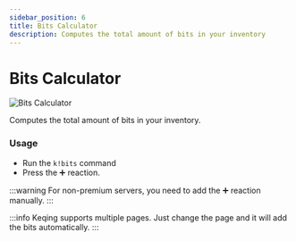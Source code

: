 ```yaml
---
sidebar_position: 6
title: Bits Calculator
description: Computes the total amount of bits in your inventory
---
```


# Bits Calculator

![Bits Calculator](/img/features/bitsCalc.gif)

Computes the total amount of bits in your inventory.
### Usage
- Run the `k!bits` command
- Press the ➕ reaction.​​

:::warning
For non-premium servers, you need to add the ➕ reaction manually.
:::

:::info
Keqing supports multiple pages. Just change the page and it will add the bits automatically.
:::